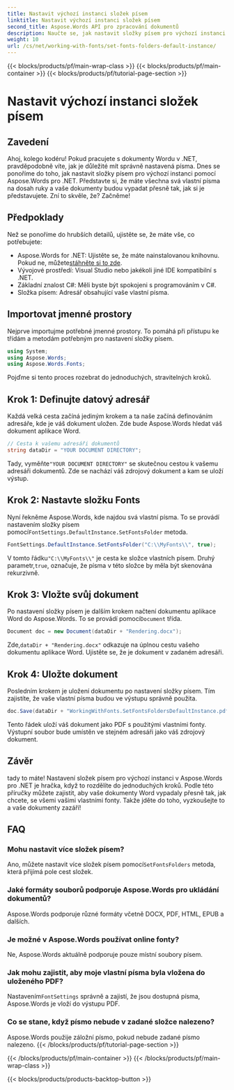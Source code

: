 ```yaml
---
title: Nastavit výchozí instanci složek písem
linktitle: Nastavit výchozí instanci složek písem
second_title: Aspose.Words API pro zpracování dokumentů
description: Naučte se, jak nastavit složky písem pro výchozí instanci v Aspose.Words for .NET pomocí tohoto podrobného kurzu. Přizpůsobte si dokumenty aplikace Word bez námahy.
weight: 10
url: /cs/net/working-with-fonts/set-fonts-folders-default-instance/
---
```


{{< blocks/products/pf/main-wrap-class >}}
{{< blocks/products/pf/main-container >}}
{{< blocks/products/pf/tutorial-page-section >}}

# Nastavit výchozí instanci složek písem

## Zavedení

Ahoj, kolego kodéru! Pokud pracujete s dokumenty Wordu v .NET, pravděpodobně víte, jak je důležité mít správně nastavená písma. Dnes se ponoříme do toho, jak nastavit složky písem pro výchozí instanci pomocí Aspose.Words pro .NET. Představte si, že máte všechna svá vlastní písma na dosah ruky a vaše dokumenty budou vypadat přesně tak, jak si je představujete. Zní to skvěle, že? Začněme!

## Předpoklady

Než se ponoříme do hrubších detailů, ujistěte se, že máte vše, co potřebujete:
-  Aspose.Words for .NET: Ujistěte se, že máte nainstalovanou knihovnu. Pokud ne, můžete[stáhněte si to zde](https://releases.aspose.com/words/net/).
- Vývojové prostředí: Visual Studio nebo jakékoli jiné IDE kompatibilní s .NET.
- Základní znalost C#: Měli byste být spokojeni s programováním v C#.
- Složka písem: Adresář obsahující vaše vlastní písma.

## Importovat jmenné prostory

Nejprve importujme potřebné jmenné prostory. To pomáhá při přístupu ke třídám a metodám potřebným pro nastavení složky písem.

```csharp
using System;
using Aspose.Words;
using Aspose.Words.Fonts;
```

Pojďme si tento proces rozebrat do jednoduchých, stravitelných kroků.

## Krok 1: Definujte datový adresář

Každá velká cesta začíná jediným krokem a ta naše začíná definováním adresáře, kde je váš dokument uložen. Zde bude Aspose.Words hledat váš dokument aplikace Word.

```csharp
// Cesta k vašemu adresáři dokumentů
string dataDir = "YOUR DOCUMENT DIRECTORY";
```

 Tady, vyměňte`"YOUR DOCUMENT DIRECTORY"` se skutečnou cestou k vašemu adresáři dokumentů. Zde se nachází váš zdrojový dokument a kam se uloží výstup.

## Krok 2: Nastavte složku Fonts

 Nyní řekněme Aspose.Words, kde najdou svá vlastní písma. To se provádí nastavením složky písem pomocí`FontSettings.DefaultInstance.SetFontsFolder` metoda.

```csharp
FontSettings.DefaultInstance.SetFontsFolder("C:\\MyFonts\\", true);
```

 V tomto řádku`"C:\\MyFonts\\"` je cesta ke složce vlastních písem. Druhý parametr,`true`, označuje, že písma v této složce by měla být skenována rekurzivně.

## Krok 3: Vložte svůj dokument

 Po nastavení složky písem je dalším krokem načtení dokumentu aplikace Word do Aspose.Words. To se provádí pomocí`Document` třída.

```csharp
Document doc = new Document(dataDir + "Rendering.docx");
```

 Zde,`dataDir + "Rendering.docx"` odkazuje na úplnou cestu vašeho dokumentu aplikace Word. Ujistěte se, že je dokument v zadaném adresáři.

## Krok 4: Uložte dokument

Posledním krokem je uložení dokumentu po nastavení složky písem. Tím zajistíte, že vaše vlastní písma budou ve výstupu správně použita.

```csharp
doc.Save(dataDir + "WorkingWithFonts.SetFontsFoldersDefaultInstance.pdf");
```

Tento řádek uloží váš dokument jako PDF s použitými vlastními fonty. Výstupní soubor bude umístěn ve stejném adresáři jako váš zdrojový dokument.

## Závěr

tady to máte! Nastavení složek písem pro výchozí instanci v Aspose.Words pro .NET je hračka, když to rozdělíte do jednoduchých kroků. Podle této příručky můžete zajistit, aby vaše dokumenty Word vypadaly přesně tak, jak chcete, se všemi vašimi vlastními fonty. Takže jděte do toho, vyzkoušejte to a vaše dokumenty zazáří!

## FAQ

### Mohu nastavit více složek písem?
 Ano, můžete nastavit více složek písem pomocí`SetFontsFolders` metoda, která přijímá pole cest složek.

### Jaké formáty souborů podporuje Aspose.Words pro ukládání dokumentů?
Aspose.Words podporuje různé formáty včetně DOCX, PDF, HTML, EPUB a dalších.

### Je možné v Aspose.Words používat online fonty?
Ne, Aspose.Words aktuálně podporuje pouze místní soubory písem.

### Jak mohu zajistit, aby moje vlastní písma byla vložena do uloženého PDF?
 Nastavením`FontSettings` správně a zajistí, že jsou dostupná písma, Aspose.Words je vloží do výstupu PDF.

### Co se stane, když písmo nebude v zadané složce nalezeno?
Aspose.Words použije záložní písmo, pokud nebude zadané písmo nalezeno.
{{< /blocks/products/pf/tutorial-page-section >}}

{{< /blocks/products/pf/main-container >}}
{{< /blocks/products/pf/main-wrap-class >}}

{{< blocks/products/products-backtop-button >}}
